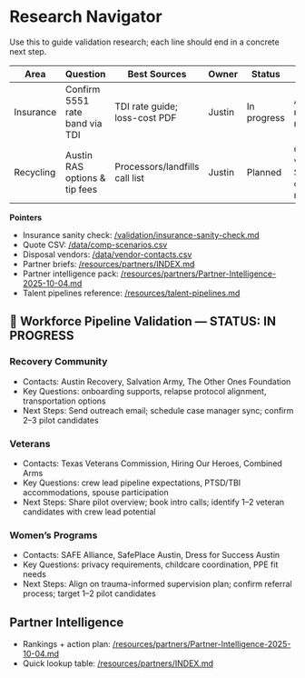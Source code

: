 # Research Navigator

Use this to guide validation research; each line should end in a concrete next step.

| Area | Question | Best Sources | Owner | Status | Next Step |
|------|----------|--------------|-------|--------|-----------|
| Insurance | Confirm 5551 rate band via TDI | TDI rate guide; loss-cost PDF | Justin | In progress | Add first numbers to repo CSV |
| Recycling | Austin RAS options & tip fees | Processors/landfills call list | Justin | Planned | Call 3 vendors; log $/ton + contamination rules |

**Pointers**
- Insurance sanity check: [/validation/insurance-sanity-check.md](../blob/main/validation/insurance-sanity-check.md)
- Quote CSV: [/data/comp-scenarios.csv](../blob/main/data/comp-scenarios.csv)
- Disposal vendors: [/data/vendor-contacts.csv](../blob/main/data/vendor-contacts.csv)
- Partner briefs: [/resources/partners/INDEX.md](../blob/main/resources/partners/INDEX.md)
- Partner intelligence pack: [/resources/partners/Partner-Intelligence-2025-10-04.md](../blob/main/resources/partners/Partner-Intelligence-2025-10-04.md)
- Talent pipelines reference: [/resources/talent-pipelines.md](../blob/main/resources/talent-pipelines.md)

## 🤝 Workforce Pipeline Validation — STATUS: IN PROGRESS
### Recovery Community
- Contacts: Austin Recovery, Salvation Army, The Other Ones Foundation
- Key Questions: onboarding supports, relapse protocol alignment, transportation options
- Next Steps: Send outreach email; schedule case manager sync; confirm 2–3 pilot candidates

### Veterans
- Contacts: Texas Veterans Commission, Hiring Our Heroes, Combined Arms
- Key Questions: crew lead pipeline expectations, PTSD/TBI accommodations, spouse participation
- Next Steps: Share pilot overview; book intro calls; identify 1–2 veteran candidates with crew lead potential

### Women’s Programs
- Contacts: SAFE Alliance, SafePlace Austin, Dress for Success Austin
- Key Questions: privacy requirements, childcare coordination, PPE fit needs
- Next Steps: Align on trauma-informed supervision plan; confirm referral process; target 1–2 pilot candidates

## Partner Intelligence
- Rankings + action plan: [/resources/partners/Partner-Intelligence-2025-10-04.md](../blob/main/resources/partners/Partner-Intelligence-2025-10-04.md)
- Quick lookup table: [/resources/partners/INDEX.md](../blob/main/resources/partners/INDEX.md)
